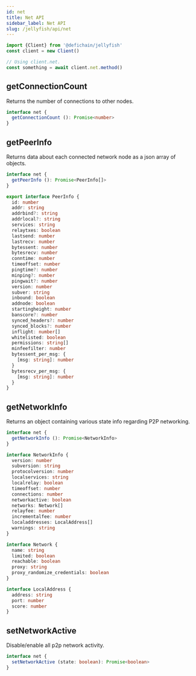 ```yaml
---
id: net
title: Net API
sidebar_label: Net API
slug: /jellyfish/api/net
---
```


```js
import {Client} from '@defichain/jellyfish'
const client = new Client()

// Using client.net.
const something = await client.net.method()
```

## getConnectionCount

Returns the number of connections to other nodes.

```ts title="client.net.getConnectionCount()"
interface net {
  getConnectionCount (): Promise<number>
}
```

## getPeerInfo

Returns data about each connected network node as a json array of objects.

```ts title="client.net.getPeerInfo()"
interface net {
  getPeerInfo (): Promise<PeerInfo[]>
}

export interface PeerInfo {
  id: number
  addr: string
  addrbind?: string
  addrlocal?: string
  services: string
  relaytxes: boolean
  lastsend: number
  lastrecv: number
  bytessent: number
  bytesrecv: number
  conntime: number
  timeoffset: number
  pingtime?: number
  minping?: number
  pingwait?: number
  version: number
  subver: string
  inbound: boolean
  addnode: boolean
  startingheight: number
  banscore?: number
  synced_headers?: number
  synced_blocks?: number
  inflight: number[]
  whitelisted: boolean
  permissions: string[]
  minfeefilter: number
  bytessent_per_msg: {
    [msg: string]: number
  }
  bytesrecv_per_msg: {
    [msg: string]: number
  }
}
```

## getNetworkInfo

Returns an object containing various state info regarding P2P networking.

```ts title="client.net.getNetworkInfo()"
interface net {
  getNetworkInfo (): Promise<NetworkInfo>
}

interface NetworkInfo {
  version: number
  subversion: string
  protocolversion: number
  localservices: string
  localrelay: boolean
  timeoffset: number
  connections: number
  networkactive: boolean
  networks: Network[]
  relayfee: number
  incrementalfee: number
  localaddresses: LocalAddress[]
  warnings: string
}

interface Network {
  name: string
  limited: boolean
  reachable: boolean
  proxy: string
  proxy_randomize_credentials: boolean
}

interface LocalAddress {
  address: string
  port: number
  score: number
}
```

## setNetworkActive

Disable/enable all p2p network activity.

```ts title="client.net.setNetworkActive()"
interface net {
  setNetworkActive (state: boolean): Promise<boolean>
}
```
